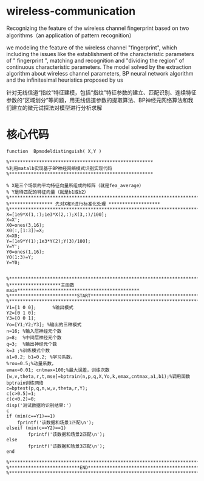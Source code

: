 # wireless-communication
Recognizing the feature of the wireless channel fingerprint based on two algorithms（an application of pattern recognition）

we modeling the feature of the wireless channel "fingerprint", which including the issues like the establishment of the characteristic parameters of " fingerprint ", matching and recognition and "dividing the region" of continuous characteristic parameters. The model solved by the extraction algorithm about wireless channel parameters, BP neural network algorithm and the infinitesimal heuristics proposed by us

针对无线信道“指纹”特征建模，包括“指纹”特征参数的建立、匹配识别、连续特征参数的“区域划分”等问题，用无线信道参数的提取算法、BP神经元网络算法和我们建立的微元试探法对模型进行分析求解

# 核心代码
    function  Bpmodeldistinguish( X,Y )

    %*****************************************************
    %利用matalb实现基于BP神经网络模式识别实现代码
    %*****************************************************

    % X是三个场景的平均特征向量所组成的矩阵（就是fea_average）
    % Y是待匹配的特征向量（就是b1或b2）
    %**************************************************************************
    %**************** 先对X和Y进行标准化处理 *******************
    %**************************************************************************
    X=[1e9*X(1,:);1e3*X(2,:);X(3,:)/100];
    X=X';
    X0=ones(3,16);
    X0(:,[1:3])=X;
    X=X0;
    Y=[1e9*Y(1);1e3*Y(2);Y(3)/100];
    Y=Y';
    Y0=ones(1,16);
    Y0(1:3)=Y;
    Y=Y0;


    %**************************************************************************
    %*******************主函数main*********************************************
    %*************************START********************************************
    %**************************************************************************
    Y1=[1 0 0];      %输出模式           
    Y2=[0 1 0];
    Y3=[0 0 1];
    Yo=[Y1;Y2;Y3]; %输出的三种模式
    n=16; %输入层神经元个数
    p=8;  %中间层神经元个数
    q=3;  %输出神经元个数
    k=3 ;%训练模式个数
    a1=0.2; b1=0.2; %学习系数，
    %rou=0.5;%动量系数，
    emax=0.01; cntmax=100;%最大误差，训练次数
    [w,v,theta,r,t,mse]=bptrain(n,p,q,X,Yo,k,emax,cntmax,a1,b1);%调用函数bptrain训练网络
    c=bptest(p,q,n,w,v,theta,r,Y);
    c(c>0.5)=1;
    c(c<0.2)=0;
    disp('测试数据的识别结果:')
    c
    if (min(c==Y1)==1)
        fprintf('该数据和场景1匹配\n');
    elseif (min(c==Y2)==1)
            fprintf('该数据和场景2匹配\n');
    else
            fprintf('该数据和场景3匹配\n');
    end

    %**************************************************************************
    %**************************END*********************************************
    %**************************************************************************
